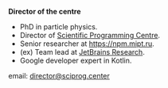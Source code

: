 **Director of the centre**

* PhD in particle physics.
* Director of [Scientific Programming Centre](/).
* Senior researcher at https://npm.mipt.ru.
* (ex) Team lead at [JetBrains Research](https://research.jetbrains.org/groups/npm/).
* Google developer expert in Kotlin.

email: <a href="mailto:&#100;&#105;&#114;&#101;&#099;&#116;&#111;&#114;&#064;&#115;&#099;&#105;&#112;&#114;&#111;&#103;&#046;&#099;&#101;&#110;&#116;&#101;&#114;">&#100;&#105;&#114;&#101;&#099;&#116;&#111;&#114;&#064;&#115;&#099;&#105;&#112;&#114;&#111;&#103;&#046;&#099;&#101;&#110;&#116;&#101;&#114;</a>